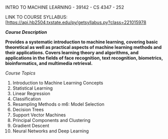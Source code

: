 INTRO TO MACHINE LEARNING - 39142 - CS 4347 - 252

LINK TO COURSE SYLLABUS:[https://api.hb2504.txstate.edu/py/getsyllabus.py?class=221015978

***Course Description***

**Provides a systematic introduction to machine learning, covering basic theoretical 
as well as practical aspects of machine learning methods and their applications. Covers learning 
theory and algorithms, and applications in the fields of face recognition, text recognition, biometrics, bioinformatics, and multimedia retrieval.**

*Course Topics*
1. Introduction to Machine Learning Concepts 
2. Statistical Learning 
3. Linear Regression 
4. Classification 
5. Resampling Methods o m6: Model Selection 
6. Decision Trees 
7. Support Vector Machines 
8. Principal Components and Clustering 
9. Gradient Descent 
10. Neural Networks and Deep Learning
